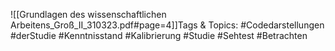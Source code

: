 
![[Grundlagen des wissenschaftlichen Arbeitens_Groß_II_310323.pdf#page=4]]Tags & Topics:
   #Codedarstellungen
   #derStudie
   #Kenntnisstand
   #Kalibrierung
   #Studie
   #Sehtest
   #Betrachten